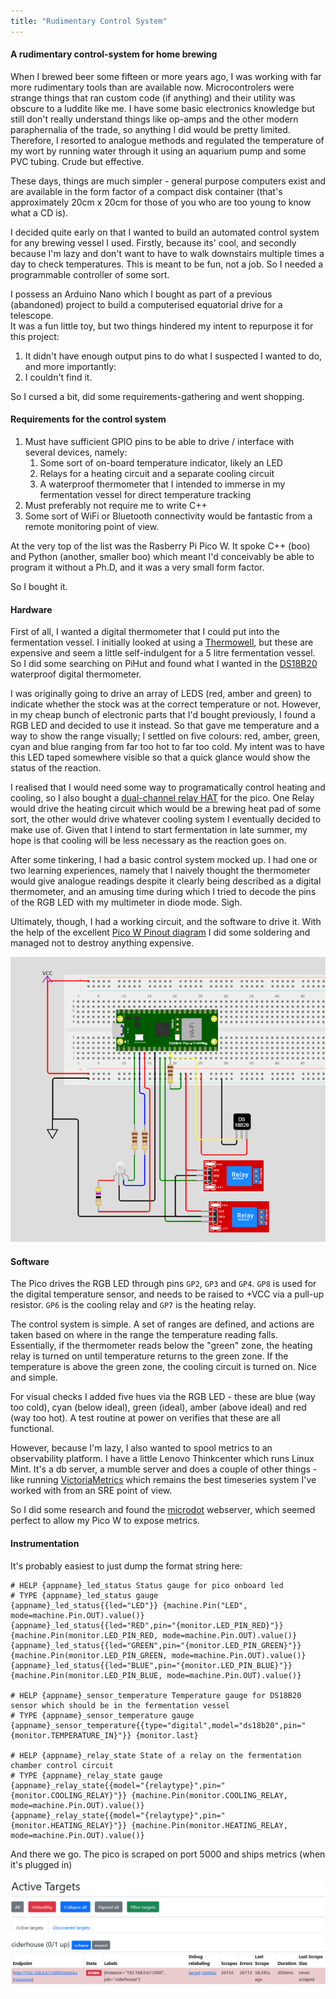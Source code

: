 ```yaml
---
title: "Rudimentary Control System"
---
```


#### A rudimentary control-system for home brewing

When I brewed beer some fifteen or more years ago, I was working with far more rudimentary tools than are available now.  Microcontrolers were strange things that ran custom code (if anything) and their utility
was obscure to a luddite like me.  I have some basic electronics knowledge but still don't really understand things like op-amps and the other modern 
paraphernalia of the trade, so anything I did would be pretty limited.   Therefore, I resorted to analogue methods and regulated the temperature of my wort by running water through it using an aquarium pump and some PVC tubing.
Crude but effective.

These days, things are much simpler - general purpose computers exist and are available in the form factor of a compact disk container (that's approximately 20cm x 20cm for those of you who are too young to know what a CD is).

I decided quite early on that I wanted to build an automated control system for any brewing vessel I used.  Firstly, because its' cool, and secondly
because I'm lazy and don't want to have to walk downstairs multiple times a day to check temperatures.  This is meant to be fun, not a job.
So I needed a programmable controller of some sort.

I possess an Arduino Nano which I bought as part of a previous (abandoned) project to build a computerised equatorial drive for a telescope.   
It was a fun little toy, but two things hindered my intent to repurpose it for this project:

1. It didn't have enough output pins to do what I suspected I wanted to do, and more importantly:
2. I couldn't find it.

So I cursed a bit, did some requirements-gathering and went shopping.

#### Requirements for the control system

1.  Must have sufficient GPIO pins to be able to drive / interface with several devices, namely:
    1. Some sort of on-board temperature indicator, likely an LED
    2. Relays for a heating circuit and a separate cooling circuit
    3. A waterproof thermometer that I intended to immerse in my fermentation vessel for direct temperature tracking 
2. Must preferably not require me to write C++
3. Some sort of WiFi or Bluetooth connectivity would be fantastic from a remote monitoring point of view.

At the very top of the list was the Rasberry Pi Pico W.  It spoke C++ (boo) and Python (another, smaller boo) which meant I'd conceivably be able to program it without  a Ph.D,
and it was a very small form factor.

So I bought it.

#### Hardware

First of all, I wanted a digital thermometer that I could put into the fermentation vessel.  I initially looked at using a [Thermowell](https://en.wikipedia.org/wiki/Thermowell), but these
are expensive and seem a little self-indulgent for a 5 litre fermentation vessel.  So I did some searching on PiHut and found what I wanted in the [DS18B20](https://thepihut.com/products/waterproof-ds18b20-digital-temperature-sensor-extras?srsltid=AfmBOopj4YG-kSlCmCX16z3JmvaJYnVBC-36X4jaRMKdsdNXNolsTzhG) waterproof digital thermometer.

I was originally going to drive an array of LEDS (red, amber and green) to indicate whether the stock was at the correct temperature or not.  However, in my cheap 
bunch of electronic parts that I'd bought previously, I found a RGB LED and decided to use it instead.  So that gave me temperature and a way to show the range visually; I settled on five colours: red, amber, green, cyan and blue ranging from far too hot to far too cold.  My intent was to have this LED taped somewhere visible so that a quick glance would show the status of the reaction.

I realised that I would need some way to programatically control heating and cooling, so I also bought a [dual-channel relay HAT](https://thepihut.com/products/dual-channel-relay-hat-for-raspberry-pi-pico) for the pico.  One Relay would drive the heating circuit which would be a brewing heat pad of some sort,
the other would drive whatever cooling system I eventually decided to make use of.  Given that I intend to start fermentation in late summer, my hope is that cooling will be less necessary as the reaction goes on.

After some tinkering, I had a basic control system mocked up.  I had one or two learning experiences, namely that I naively thought the thermometer would give analogue readings despite it clearly being described as a digital thermometer,
and an amusing time during which I tried to decode the pins of the RGB LED with my multimeter in diode mode.   Sigh.

Ultimately, though, I had a working circuit, and the software to drive it.  With the help of the excellent [Pico W Pinout diagram](https://datasheets.raspberrypi.com/picow/PicoW-A4-Pinout.pdf) I did some soldering and managed not to destroy anything expensive.

![circuit-diagram.png](circuit-diagram.png)

#### Software

The Pico drives the RGB LED through pins `GP2`, `GP3` and `GP4`.  `GP8` is used for the digital temperature sensor, and needs to be raised to +VCC via a pull-up resistor.
`GP6` is the cooling relay and `GP7` is the heating relay.

The control system is simple.  A set of ranges are defined, and actions are taken based on where in the range the temperature reading falls.
Essentially, if the thermometer reads below the "green" zone, the heating relay is turned on until temperature returns to the green zone.  If the 
temperature is above the green zone, the cooling circuit is turned on.  Nice and simple.   

For visual checks I added five hues via the RGB LED - these are blue (way too cold), cyan (below ideal), green (ideal), amber (above ideal) and red (way too hot).
A test routine at power on verifies that these are all functional.

However, because I'm lazy, I also wanted to spool metrics to an observability platform.  I have a little Lenovo Thinkcenter which runs Linux Mint.  It's a db server, a mumble server and does a couple of other things - like running [VictoriaMetrics](https://victoriametrics.com/) which remains the best timeseries system I've worked with from an SRE point of view.

So I did some research and found the [microdot](https://microdot.readthedocs.io/en/latest/) webserver, which seemed perfect to allow my Pico W to expose metrics.

#### Instrumentation

It's probably easiest to just dump the format string here:

    # HELP {appname}_led_status Status gauge for pico onboard led
    # TYPE {appname}_led_status gauge
    {appname}_led_status{{led="LED"}} {machine.Pin("LED", mode=machine.Pin.OUT).value()}
    {appname}_led_status{{led="RED",pin="{monitor.LED_PIN_RED}"}} {machine.Pin(monitor.LED_PIN_RED, mode=machine.Pin.OUT).value()}
    {appname}_led_status{{led="GREEN",pin="{monitor.LED_PIN_GREEN}"}} {machine.Pin(monitor.LED_PIN_GREEN, mode=machine.Pin.OUT).value()}
    {appname}_led_status{{led="BLUE",pin="{monitor.LED_PIN_BLUE}"}} {machine.Pin(monitor.LED_PIN_BLUE, mode=machine.Pin.OUT).value()}
    
    # HELP {appname}_sensor_temperature Temperature gauge for DS18B20 sensor which should be in the fermentation vessel
    # TYPE {appname}_sensor_temperature gauge
    {appname}_sensor_temperature{{type="digital",model="ds18b20",pin="{monitor.TEMPERATURE_IN}"}} {monitor.last}
    
    # HELP {appname}_relay_state State of a relay on the fermentation chamber control circuit
    # TYPE {appname}_relay_state gauge
    {appname}_relay_state{{model="{relaytype}",pin="{monitor.COOLING_RELAY}"}} {machine.Pin(monitor.COOLING_RELAY, mode=machine.Pin.OUT).value()}
    {appname}_relay_state{{model="{relaytype}",pin="{monitor.HEATING_RELAY}"}} {machine.Pin(monitor.HEATING_RELAY, mode=machine.Pin.OUT).value()}

And there we go. The pico is scraped on port 5000 and ships metrics (when it's plugged in)

![metrics](./metrics.png)